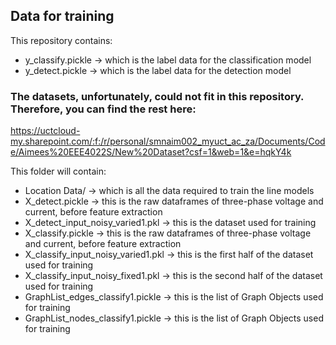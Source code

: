 ## Data for training

This repository contains:
- y_classify.pickle -> which is the label data for the classification model
- y_detect.pickle -> which is the label data for the detection model

### The datasets, unfortunately, could not fit in this repository. Therefore, you can find the rest here:
https://uctcloud-my.sharepoint.com/:f:/r/personal/smnaim002_myuct_ac_za/Documents/Code/Aimees%20EEE4022S/New%20Dataset?csf=1&web=1&e=hqkY4k

This folder will contain:
- Location Data/ -> which is all the data required to train the line models
- X_detect.pickle -> this is the raw dataframes of three-phase voltage and current, before feature extraction
- X_detect_input_noisy_varied1.pkl -> this is the dataset used for training
- X_classify.pickle -> this is the raw dataframes of three-phase voltage and current, before feature extraction
- X_classify_input_noisy_varied1.pkl -> this is the first half of the dataset used for training
- X_classify_input_noisy_fixed1.pkl -> this is the second half of the dataset used for training
- GraphList_edges_classify1.pickle -> this is the list of Graph Objects used for training
- GraphList_nodes_classify1.pickle -> this is the list of Graph Objects used for training
